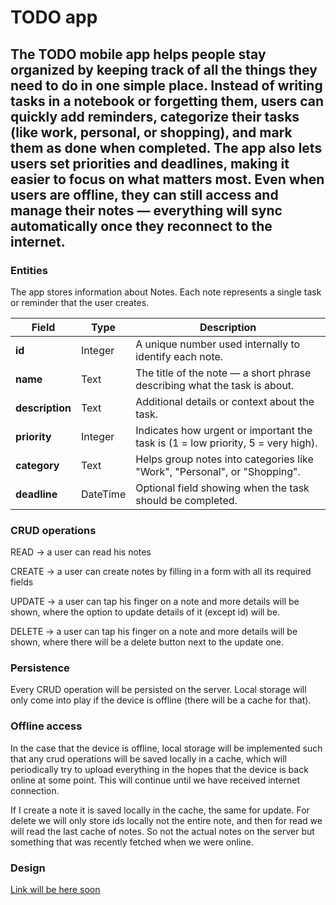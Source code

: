 # TODO app

The TODO mobile app helps people stay organized by keeping track of all the things they need to do in one simple place. Instead of writing tasks in a notebook or forgetting them, users can quickly add reminders, categorize their tasks (like work, personal, or shopping), and mark them as done when completed. The app also lets users set priorities and deadlines, making it easier to focus on what matters most. Even when users are offline, they can still access and manage their notes — everything will sync automatically once they reconnect to the internet.
---

### Entities

The app stores information about Notes. Each note represents a single task or reminder that the user creates.

| Field           | Type     | Description                                                                      |
| --------------- | -------- | -------------------------------------------------------------------------------- |
| **id**          | Integer  | A unique number used internally to identify each note.                           |
| **name**        | Text     | The title of the note — a short phrase describing what the task is about.        |
| **description** | Text     | Additional details or context about the task.                                    |
| **priority**    | Integer  | Indicates how urgent or important the task is (1 = low priority, 5 = very high). |
| **category**    | Text     | Helps group notes into categories like "Work", "Personal", or "Shopping".        |
| **deadline**    | DateTime | Optional field showing when the task should be completed.                        |


### CRUD operations

READ -> a user can read his notes

CREATE -> a user can create notes by filling in a form with all its required fields

UPDATE -> a user can tap his finger on a note and more details will be shown, where the option to update details of it (except id) will be.

DELETE -> a user can tap his finger on a note and more details will be shown, where there will be a delete button next to the update one.


### Persistence

Every CRUD operation will be persisted on the server. Local storage will only come into play if the device is offline (there will be a cache for that).

### Offline access

In the case that the device is offline, local storage will be implemented such that any crud operations will be saved locally in a cache, which will periodically try to upload everything in the hopes that the device is back online at some point. This will continue until we have received internet connection.

If I create a note it is saved locally in the cache, the same for update. For delete we will only store ids locally not the entire note, and then for read we will read the last cache of notes. So not the actual notes on the server but something that was recently fetched when we were online.

### Design

[Link will be here soon](link)
